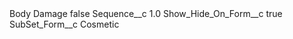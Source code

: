 <?xml version="1.0" encoding="UTF-8"?>
<CustomMetadata xmlns="http://soap.sforce.com/2006/04/metadata" xmlns:xsi="http://www.w3.org/2001/XMLSchema-instance" xmlns:xsd="http://www.w3.org/2001/XMLSchema">
    <label>Body Damage</label>
    <protected>false</protected>
    <values>
        <field>Sequence__c</field>
        <value xsi:type="xsd:double">1.0</value>
    </values>
    <values>
        <field>Show_Hide_On_Form__c</field>
        <value xsi:type="xsd:boolean">true</value>
    </values>
    <values>
        <field>SubSet_Form__c</field>
        <value xsi:type="xsd:string">Cosmetic</value>
    </values>
</CustomMetadata>
